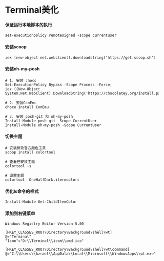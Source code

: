 # Terminal美化



#### 保证运行本地脚本的执行

```
set-executionpolicy remotesigned -scope currentuser
```

#### 安装scoop

```
iex (new-object net.webclient).downloadstring('https://get.scoop.sh')
```

#### 安装oh-my-posh

```
# 1. 安装 choco
Set-ExecutionPolicy Bypass -Scope Process -Force; 
iex ((New-Object System.Net.WebClient).DownloadString('https://chocolatey.org/install.ps1'))

# 2. 安装ConEmu
choco install ConEmu

# 3. 安装 posh-git 和 oh-my-posh
Install-Module posh-git -Scope CurrentUser
Install-Module oh-my-posh -Scope CurrentUser
```

#### 切换主题

```
# 安装微软官方颜色工具
scoop install colortool

# 查看已安装主题
colortool -s

# 设置主题
colortool  OneHalfDark.itermcolors
```

#### 优化ls命令的样式

```
Install-Module Get-ChildItemColor
```

#### 添加到右键菜单

```
Windows Registry Editor Version 5.00

[HKEY_CLASSES_ROOT\Directory\Background\shell\wt]
@="Terminal"
"Icon"="D:\\Terminal\\icon\\cmd.ico"

[HKEY_CLASSES_ROOT\Directory\Background\shell\wt\command]
@="C:\\Users\\Azrael\\AppData\\Local\\Microsoft\\WindowsApps\\wt.exe"

```



